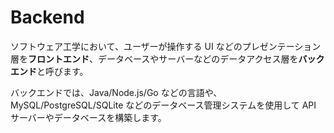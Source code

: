 # Backend

ソフトウェア工学において、ユーザーが操作する UI などのプレゼンテーション層を**フロントエンド**、データベースやサーバーなどのデータアクセス層を**バックエンド**と呼びます。

バックエンドでは、Java/Node.js/Go などの言語や、MySQL/PostgreSQL/SQLite などのデータベース管理システムを使用して API サーバーやデータベースを構築します。
